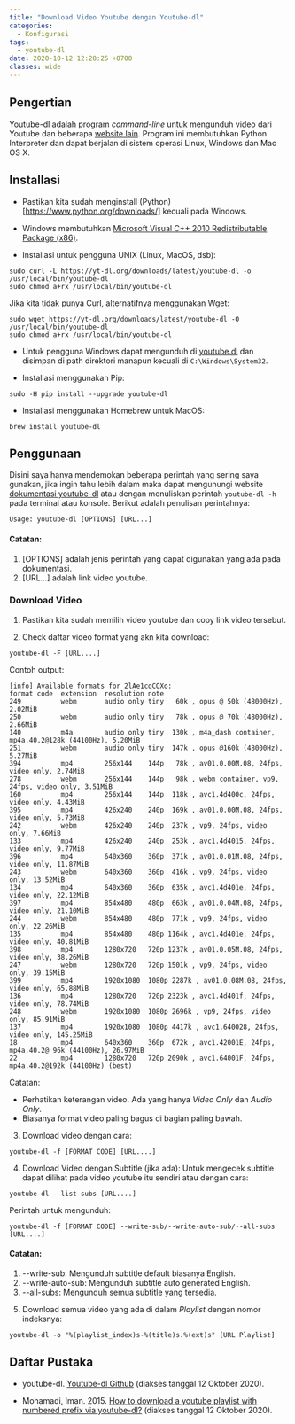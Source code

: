 ```yaml
---
title: "Download Video Youtube dengan Youtube-dl"
categories:
  - Konfigurasi
tags:
  - youtube-dl
date: 2020-10-12 12:20:25 +0700
classes: wide
---
```

## Pengertian
Youtube-dl adalah program *command-line* untuk mengunduh video dari Youtube dan beberapa [website lain](http://ytdl-org.github.io/youtube-dl/supportedsites.html). Program ini membutuhkan Python Interpreter dan dapat berjalan di sistem operasi Linux, Windows dan Mac OS X.

## Installasi
- Pastikan kita sudah menginstall (Python)[https://www.python.org/downloads/] kecuali pada Windows.

- Windows membutuhkan [Microsoft Visual C++ 2010 Redistributable Package (x86)](https://www.microsoft.com/en-US/download/details.aspx?id=5555).

- Installasi untuk pengguna UNIX (Linux, MacOS, dsb):
```
sudo curl -L https://yt-dl.org/downloads/latest/youtube-dl -o /usr/local/bin/youtube-dl
sudo chmod a+rx /usr/local/bin/youtube-dl
```
Jika kita tidak punya Curl, alternatifnya menggunakan Wget:
```
sudo wget https://yt-dl.org/downloads/latest/youtube-dl -O /usr/local/bin/youtube-dl
sudo chmod a+rx /usr/local/bin/youtube-dl
```

- Untuk pengguna Windows dapat mengunduh di [youtube.dl](https://yt-dl.org/latest/youtube-dl.exe) dan disimpan di path direktori manapun kecuali di `C:\Windows\System32`.

- Installasi menggunakan Pip:
```
sudo -H pip install --upgrade youtube-dl
```

- Installasi menggunakan Homebrew untuk MacOS:
```
brew install youtube-dl
```

## Penggunaan
Disini saya hanya mendemokan beberapa perintah yang sering saya gunakan, jika ingin tahu lebih dalam maka dapat mengunungi website [dokumentasi youtube-dl](https://github.com/ytdl-org/youtube-dl/blob/master/README.md#description) atau dengan menuliskan perintah `youtube-dl -h` pada terminal atau konsole. Berikut adalah penulisan perintahnya:
```
Usage: youtube-dl [OPTIONS] [URL...]
```
<div class="notice">
  <h4>Catatan:</h4>
      <ol>
          <li>[OPTIONS] adalah jenis perintah yang dapat digunakan yang ada pada dokumentasi.</li>
          <li>[URL...] adalah link video youtube.</li>
      </ol>
</div>

### Download Video
1. Pastikan kita sudah memilih video youtube dan copy link video tersebut.

2. Check daftar video format yang akn kita download:
```
youtube-dl -F [URL....]
```
Contoh output:
```
[info] Available formats for 2lAe1cqCOXo:
format code  extension  resolution note
249          webm       audio only tiny   60k , opus @ 50k (48000Hz), 2.02MiB
250          webm       audio only tiny   78k , opus @ 70k (48000Hz), 2.66MiB
140          m4a        audio only tiny  130k , m4a_dash container, mp4a.40.2@128k (44100Hz), 5.20MiB
251          webm       audio only tiny  147k , opus @160k (48000Hz), 5.27MiB
394          mp4        256x144    144p   78k , av01.0.00M.08, 24fps, video only, 2.74MiB
278          webm       256x144    144p   98k , webm container, vp9, 24fps, video only, 3.51MiB
160          mp4        256x144    144p  118k , avc1.4d400c, 24fps, video only, 4.43MiB
395          mp4        426x240    240p  169k , av01.0.00M.08, 24fps, video only, 5.73MiB
242          webm       426x240    240p  237k , vp9, 24fps, video only, 7.66MiB
133          mp4        426x240    240p  253k , avc1.4d4015, 24fps, video only, 9.77MiB
396          mp4        640x360    360p  371k , av01.0.01M.08, 24fps, video only, 11.87MiB
243          webm       640x360    360p  416k , vp9, 24fps, video only, 13.52MiB
134          mp4        640x360    360p  635k , avc1.4d401e, 24fps, video only, 22.12MiB
397          mp4        854x480    480p  663k , av01.0.04M.08, 24fps, video only, 21.10MiB
244          webm       854x480    480p  771k , vp9, 24fps, video only, 22.26MiB
135          mp4        854x480    480p 1164k , avc1.4d401e, 24fps, video only, 40.81MiB
398          mp4        1280x720   720p 1237k , av01.0.05M.08, 24fps, video only, 38.26MiB
247          webm       1280x720   720p 1501k , vp9, 24fps, video only, 39.15MiB
399          mp4        1920x1080  1080p 2287k , av01.0.08M.08, 24fps, video only, 65.88MiB
136          mp4        1280x720   720p 2323k , avc1.4d401f, 24fps, video only, 78.74MiB
248          webm       1920x1080  1080p 2696k , vp9, 24fps, video only, 85.91MiB
137          mp4        1920x1080  1080p 4417k , avc1.640028, 24fps, video only, 145.25MiB
18           mp4        640x360    360p  672k , avc1.42001E, 24fps, mp4a.40.2@ 96k (44100Hz), 26.97MiB
22           mp4        1280x720   720p 2090k , avc1.64001F, 24fps, mp4a.40.2@192k (44100Hz) (best)
```
Catatan: 
- Perhatikan keterangan video. Ada yang hanya *Video Only* dan *Audio Only*.
- Biasanya format video paling bagus di bagian paling bawah.

3. Download video dengan cara:
```
youtube-dl -f [FORMAT CODE] [URL....]
```

4. Download Video dengan Subtitle (jika ada):
Untuk mengecek subtitle dapat dilihat pada video youtube itu sendiri atau dengan cara:
```
youtube-dl --list-subs [URL....]
```
Perintah untuk mengunduh:
```
youtube-dl -f [FORMAT CODE] --write-sub/--write-auto-sub/--all-subs [URL....]
```
<div class="notice">
  <h4>Catatan:</h4>
      <ol>
          <li>--write-sub: Mengunduh subtitle default biasanya English.</li>
          <li>--write-auto-sub: Mengunduh subtitle auto generated English.</li>
          <li>--all-subs: Mengunduh semua subtitle yang tersedia.</li>
      </ol>
</div>

5. Download semua video yang ada di dalam *Playlist* dengan nomor indeksnya:
```
youtube-dl -o "%(playlist_index)s-%(title)s.%(ext)s" [URL Playlist]
```

## Daftar Pustaka
- youtube-dl. [Youtube-dl Github](https://github.com/ytdl-org/youtube-dl) (diakses tanggal 12 Oktober 2020).

- Mohamadi, Iman. 2015. [How to download a youtube playlist with numbered prefix via youtube-dl?](https://askubuntu.com/questions/694848/how-to-download-a-youtube-playlist-with-numbered-prefix-via-youtube-dl) (diakses tanggal 12 Oktober 2020).
